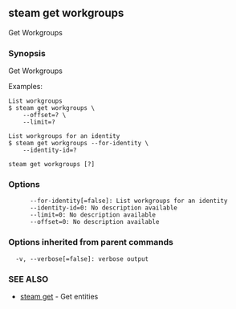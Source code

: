 ## steam get workgroups

Get Workgroups

### Synopsis


Get Workgroups

Examples:

    List workgroups
    $ steam get workgroups \
        --offset=? \
        --limit=?

    List workgroups for an identity
    $ steam get workgroups --for-identity \
        --identity-id=?

```
steam get workgroups [?]
```

### Options

```
      --for-identity[=false]: List workgroups for an identity
      --identity-id=0: No description available
      --limit=0: No description available
      --offset=0: No description available
```

### Options inherited from parent commands

```
  -v, --verbose[=false]: verbose output
```

### SEE ALSO
* [steam get](steam_get.md)	 - Get entities

